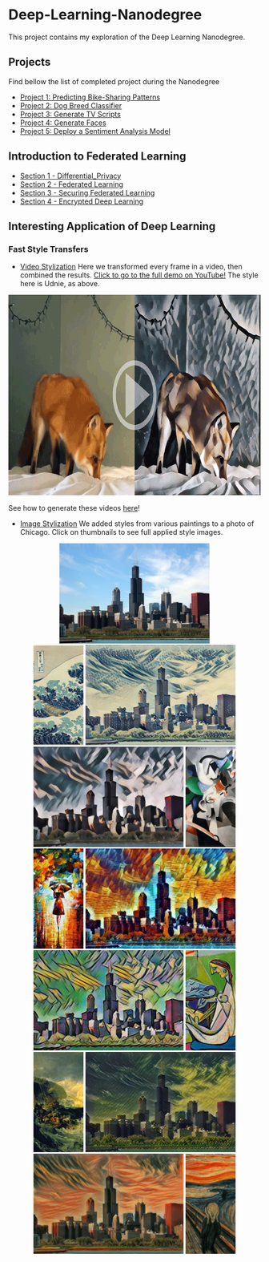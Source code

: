 # Deep-Learning-Nanodegree
This project contains my exploration of the Deep Learning Nanodegree. 


## Projects
Find bellow the list of completed project during the Nanodegree

- [Project 1: Predicting Bike-Sharing Patterns](https://github.com/Kabongosalomon/BikeSharing) 
- [Project 2: Dog Breed Classifier](https://github.com/Kabongosalomon/CNN-Project-Dog-Breed-Classifier)
- [Project 3: Generate TV Scripts](https://github.com/Kabongosalomon/Tv-Script-Generation)
- [Project 4: Generate Faces](https://github.com/Kabongosalomon/Face-Generation-Project)
- [Project 5: Deploy a Sentiment Analysis Model](https://github.com/Kabongosalomon/Sentiment-Analysis-SageMaker-Web-App)

## Introduction to Federated Learning

- [Section 1 - Differential_Privacy](https://github.com/Kabongosalomon/Deep-Learning-Nanodegree/blob/master/Differential%20Privacy/Section%201%20-%20Differential_Privacy.ipynb)
- [Section 2 - Federated Learning](https://github.com/Kabongosalomon/Deep-Learning-Nanodegree/blob/master/Differential%20Privacy/Section%202%20-%20Federated%20Learning.ipynb)
- [Section 3 - Securing Federated Learning](https://github.com/Kabongosalomon/Deep-Learning-Nanodegree/blob/master/Differential%20Privacy/Section%203%20-%20Securing%20Federated%20Learning.ipynb)
- [Section 4 - Encrypted Deep Learning](https://github.com/Kabongosalomon/Deep-Learning-Nanodegree/blob/master/Differential%20Privacy/Section%204%20-%20Encrypted%20Deep%20Learning.ipynb)


## Interesting Application of Deep Learning

### Fast Style Transfers

- [Video Stylization](https://github.com/Kabongosalomon/Deep-Learning-Nanodegree/tree/master/fast-style-transfer)
Here we transformed every frame in a video, then combined the results. [Click to go to the full demo on YouTube!](https://www.youtube.com/watch?v=xVJwwWQlQ1o) The style here is Udnie, as above.
<div align = 'center'>
     <a href = 'https://www.youtube.com/watch?v=xVJwwWQlQ1o'>
        <img src = 'fast-style-transfer/examples/results/fox_udnie.gif' alt = 'Stylized fox video. Click to go to YouTube!' width = '800px' height = '400px'>
     </a>
</div>

See how to generate these videos [here](#stylizing-video)!

- [Image Stylization](https://github.com/Kabongosalomon/Deep-Learning-Nanodegree/tree/master/fast-style-transfer) 
We added styles from various paintings to a photo of Chicago. Click on thumbnails to see full applied style images.
<div align='center'>
<img src = 'fast-style-transfer/examples/content/chicago.jpg' height="200px">
</div>
     
<div align = 'center'>
<a href = 'fast-style-transfer/style/wave.jpg'><img src = 'fast-style-transfer/examples/thumbs/wave.jpg' height = '200px'></a>
<img src = 'fast-style-transfer/examples/results/chicago_wave.jpg' height = '200px'>
<img src = 'fast-style-transfer/examples/results/chicago_udnie.jpg' height = '200px'>
<a href = 'fast-style-transfer/examples/style/udnie.jpg'><img src = 'fast-style-transfer/examples/thumbs/udnie.jpg' height = '200px'></a>
<br>
<a href = 'fast-style-transfer/examples/style/rain_princess.jpg'><img src = 'fast-style-transfer/examples/thumbs/rain_princess.jpg' height = '200px'></a>
<img src = 'fast-style-transfer/examples/results/chicago_rain_princess.jpg' height = '200px'>
<img src = 'fast-style-transfer/examples/results/chicago_la_muse.jpg' height = '200px'>
<a href = 'fast-style-transfer/examples/style/la_muse.jpg'><img src = 'fast-style-transfer/examples/thumbs/la_muse.jpg' height = '200px'></a>

<br>
<a href = 'fast-style-transfer/examples/style/the_shipwreck_of_the_minotaur.jpg'><img src = 'fast-style-transfer/examples/thumbs/the_shipwreck_of_the_minotaur.jpg' height = '200px'></a>
<img src = 'fast-style-transfer/examples/results/chicago_wreck.jpg' height = '200px'>
<img src = 'fast-style-transfer/examples/results/chicago_the_scream.jpg' height = '200px'>
<a href = 'fast-style-transfer/examples/style/the_scream.jpg'><img src = 'fast-style-transfer/examples/thumbs/the_scream.jpg' height = '200px'></a>
</div>